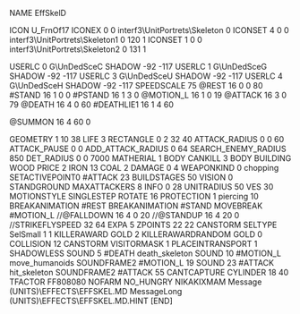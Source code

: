 NAME 			EffSkelD

ICON 			U_FrnOf17
ICONEX 0 0 interf3\UnitPortrets\Skeleton 0
ICONSET 4 0 0 interf3\UnitPortrets\Skeleton1 0 120 1
ICONSET 1 0 0 interf3\UnitPortrets\Skeleton2 0 131 1

USERLC 			0 G\UnDedSceC SHADOW -92 -117
USERLC 			1 G\UnDedSceG SHADOW -92 -117
USERLC 			3 G\UnDedSceU SHADOW -92 -117
USERLC 			4 G\UnDedSceH SHADOW -92 -117
SPEEDSCALE 75
@REST      		16 0 0 80
#STAND     		16 1 0 0
#PSTAND    		16 1 3 0
@MOTION_L  		16 1 0 19
@ATTACK    		16 3 0 79
@DEATH     		16 4 0 60
#DEATHLIE1 		16 1 4 60

@SUMMON     		16 4 60 0

GEOMETRY 		1 10 38
LIFE     		3
RECTANGLE 		0 2 32 40
ATTACK_RADIUS 		0 0 60
ATTACK_PAUSE 		0 0
ADD_ATTACK_RADIUS	0 64
SEARCH_ENEMY_RADIUS 	850
DET_RADIUS 		0 0 7000
MATHERIAL 		1 BODY
CANKILL 3 BODY BUILDING WOOD
PRICE 			2 IRON 13 COAL 2
DAMAGE   		0 4
WEAPONKIND 		0 chopping
SETACTIVEPOINT0		#ATTACK 23 
BUILDSTAGES 		50
VISION 			0
STANDGROUND
MAXATTACKERS 8
INFO 			0 28
UNITRADIUS 		50
VES 			30
MOTIONSTYLE 		SINGLESTEP
ROTATE 			16
PROTECTION 		1 piercing 10
BREAKANIMATION 		#REST
BREAKANIMATION 		#STAND
MOVEBREAK 		#MOTION_L
//@FALLDOWN 16 4 0 20
//@STANDUP  16 4 20 0
//STRIKEFLYSPEED 32 64
EXPA 			5
ZPOINTS	22 22
CANSTORM
SELTYPE SelSmall 1 1
KILLERAWARD             GOLD 2
KILLERAWARDRANDOM       GOLD 0
COLLISION 12
CANSTORM
VISITORMASK 1
PLACEINTRANSPORT 1
SHADOWLESS
SOUND 5 #DEATH death_skeleton
SOUND 10 #MOTION_L move_humanoids
SOUNDFRAME2 #MOTION_L 19
SOUND 23 #ATTACK hit_skeleton
SOUNDFRAME2 #ATTACK 55
CANTCAPTURE
CYLINDER 18 40
TFACTOR FF808080
NOFARM
NO_HUNGRY
NIKAKIXMAM
Message (UNITS)\EFFECTS\EFFSKEL.MD
MessageLong (UNITS)\EFFECTS\EFFSKEL.MD.HINT
[END]
